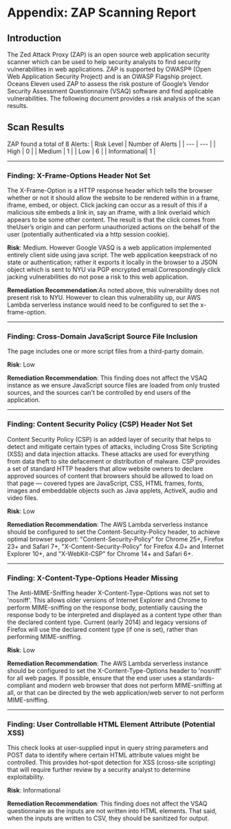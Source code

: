 # Appendix: ZAP Scanning Report

## Introduction 
The Zed Attack Proxy (ZAP) is an open source web application security scanner which can be used to help security analysts to find security 
vulnerabilities in web applications. ZAP is supported by OWASP® (Open Web Application Security Project) and is an OWASP Flagship project. 
Oceans Eleven used ZAP to assess the risk posture of Google’s Vendor Security Assessment Questionnaire (VSAQ) software and find applicable 
vulnerabilities. The following document provides a risk analysis of the scan results.

## Scan Results
ZAP found a total of 8 Alerts:
| Risk Level | Number of Alerts | 
| --- | --- |
| High | 0 |
| Medium | 1 | 
| Low | 6 |
| Informational| 1 |

---
### **Finding**: X-Frame-Options Header Not Set
The X-Frame-Option is a HTTP response header which tells the browser whether or not it should allow the website to be rendered within in a 
frame, iframe, embed, or object. Click jacking can occur as a result of this if a malicious site embeds a link in, say an iframe, with a link 
overlaid which appears to be some other content. The result is that the click comes from theUser’s origin and can perform unauthorized actions 
on the behalf of the user (potentially authenticated via a http session cookie).

**Risk**: Medium. 
However Google VASQ is a web application implemented entirely client side using java script. The web application keepstrack of no state or 
authentication; rather it exports it locally in the browser to a JSON object which is sent to NYU via PGP encrypted email.Correspondingly 
click jacking vulnerabilities do not pose a risk to this web application. 

**Remediation Recommendation**:As noted above, this vulnerability does not present risk to NYU. However to clean this vulnerability up, our AWS 
Lambda serverless instance would need to be configured to set the x-frame-option. 







---
### **Finding**: Cross-Domain JavaScript Source File Inclusion
The page includes one or more script files from a third-party domain.

**Risk**: Low

**Remediation Recommendation**: This finding does not affect the VSAQ instance as we ensure JavaScript source files are loaded from only trusted sources, and the sources can't be controlled by end users of the application.

---
### **Finding**: Content Security Policy (CSP) Header Not Set
Content Security Policy (CSP) is an added layer of security that helps to detect and mitigate certain types of attacks, including Cross Site Scripting (XSS) and data injection attacks. These attacks are used for everything from data theft to site defacement or distribution of malware. CSP provides a set of standard HTTP headers that allow website owners to declare approved sources of content that browsers should be allowed to load on that page — covered types are JavaScript, CSS, HTML frames, fonts, images and embeddable objects such as Java applets, ActiveX, audio and video files.

**Risk**: Low

**Remediation Recommendation**: The AWS Lambda serverless instance should be configured to set the Content-Security-Policy header, to achieve optimal browser support: "Content-Security-Policy" for Chrome 25+, Firefox 23+ and Safari 7+, "X-Content-Security-Policy" for Firefox 4.0+ and Internet Explorer 10+, and "X-WebKit-CSP" for Chrome 14+ and Safari 6+.


---
### **Finding**: X-Content-Type-Options Header Missing
The Anti-MIME-Sniffing header X-Content-Type-Options was not set to 'nosniff'. This allows older versions of Internet Explorer and Chrome to perform MIME-sniffing on the response body, potentially causing the response body to be interpreted and displayed as a content type other than the declared content type. Current (early 2014) and legacy versions of Firefox will use the declared content type (if one is set), rather than performing MIME-sniffing.

**Risk**: Low

**Remediation Recommendation**: The AWS Lambda serverless instance should be configured to set the X-Content-Type-Options header to 'nosniff' for all web pages. If possible, ensure that the end user uses a standards-compliant and modern web browser that does not perform MIME-sniffing at all, or that can be directed by the web application/web server to not perform MIME-sniffing.


---
### **Finding**: User Controllable HTML Element Attribute (Potential XSS)
This check looks at user-supplied input in query string parameters and POST data to identify where certain HTML attribute values might be controlled. This provides hot-spot detection for XSS (cross-site scripting) that will require further review by a security analyst to determine exploitability.

**Risk**: Informational

**Remediation Recommendation**: This finding does not affect the VSAQ questionnaire as the inputs are not written into HTML elements. That said, when the inputs are written to CSV, they should be sanitized for output.

